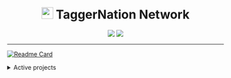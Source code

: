 
<h1 align="center"><img height="27" src="https://cdn.discordapp.com/attachments/843883776103022602/908797400024494090/TN.png">  TaggerNation Network</h1>

<p align="center">
<img src="https://readme-typing-svg.herokuapp.com?color=F52486&center=true&width=800&lines=Howdy+Miners!">
<img src="https://cdn.discordapp.com/attachments/843883776103022602/908820084481474631/2021-07-16_13.59.58.png">
	
---
	
[![Readme Card](https://github-readme-stats.vercel.app/api/pin/?username=taggernation&repo=armorswap&theme=radical&bg_color=45,e42283,22075d&hide_border=true&title_color=FFFFFF&border_radius=25
)](https://github.com/taggernation/ArmorSwap)
	
<details> 
	<summary>Active projects</summary>
	<br>
	<ul>
	<li>Armor Swap
			<ul>
				<li><a href="https://github.com/taggernation/ArmorSwap">GitHub</a></li>
				<li><a href="https://www.spigotmc.org/resources/armorswap-swap-items-by-right-clicking.97332/">Spigot</a></li>
			</ul>
	</li>
  <li>Particle to text
			<ul>
				<li><a href="https://github.com/taggernation/ParticleToText">GitHub</a></li>
				<li>Spigot - Soon™️</li>
			</ul>
	</li>
		</ul>
</details>
	

  

</p>
